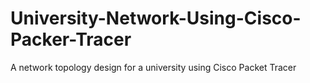 # University-Network-Using-Cisco-Packer-Tracer
A network topology design for a university using Cisco Packet Tracer 
